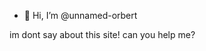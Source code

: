 - 👋 Hi, I’m @unnamed-orbert

im dont say about this site! can you help me?
<!---
unnamed-orbert/unnamed-orbert is a ✨ special ✨ repository because its `README.md` (this file) appears on your GitHub profile.
You can click the Preview link to take a look at your changes.
--->
